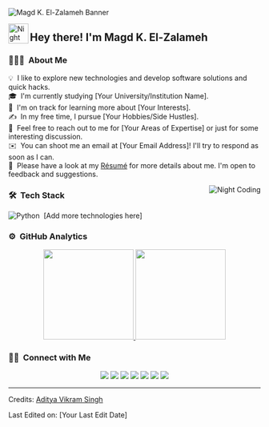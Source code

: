 ![Magd K. El-Zalameh Banner](https://raw.githubusercontent.com/Magdishere/Magdishere/main/assets/Magd%20K.%20El-Zalameh%20Banner.jpg)

<img alt="Night Coding" src="./assets/Hand%20Wave.gif" width='40' align="left"/><h2>Hey there! I'm Magd K. El-Zalameh</h2>

<!-- ## 👋 &nbsp;Hey there! I'm Magd K. El-Zalameh -->

### 👨🏻‍💻 &nbsp;About Me

💡 &nbsp;I like to explore new technologies and develop software solutions and quick hacks.\
🎓 &nbsp;I'm currently studying [Your University/Institution Name].\
🌱 &nbsp;I'm on track for learning more about [Your Interests].\
✍️ &nbsp;In my free time, I pursue [Your Hobbies/Side Hustles].\
💬 &nbsp;Feel free to reach out to me for [Your Areas of Expertise] or just for some interesting discussion.\
✉️ &nbsp;You can shoot me an email at [Your Email Address]! I'll try to respond as soon as I can.\
📄 &nbsp;Please have a look at my [Résumé](https://www.yourwebsite.com/resume.html) for more details about me. I'm open to feedback and suggestions.

<img alt="Night Coding" src="https://raw.githubusercontent.com/Magdishere/Magdishere/main/assets/Night-Coding.gif" align="right"/>

### 🛠 &nbsp;Tech Stack

![Python](https://img.shields.io/badge/-Python-05122A?style=flat&logo=python)&nbsp;
[Add more technologies here]

### ⚙️ &nbsp;GitHub Analytics

<p align="center">
<a href="https://github.com/Magdishere">
  <img height="180em" src="https://github-readme-stats-eight-theta.vercel.app/api?username=Magdishere&show_icons=true&theme=algolia&include_all_commits=true&count_private=true"/>
  <img height="180em" src="https://github-readme-stats-eight-theta.vercel.app/api/top-langs/?username=Magdishere&layout=compact&langs_count=8&theme=algolia"/>
</a>
</p>

### 🤝🏻 &nbsp;Connect with Me

<p align="center">
<a href="https://www.yourwebsite.com"><img src="https://img.shields.io/badge/-yourwebsite.com-3423A6?style=flat&logo=Google-Chrome&logoColor=white"/></a>
<a href="https://linkedin.com/in/Magdishere"><img src="https://img.shields.io/badge/-Magd%20K.%20El-Zalameh-0077B5?style=flat&logo=Linkedin&logoColor=white"/></a>
<a href="mailto:youremail@example.com"><img src="https://img.shields.io/badge/-youremail@example.com-D14836?style=flat&logo=Gmail&logoColor=white"/></a>
<a href="https://instagram.com/yourinstagram"><img src="https://img.shields.io/badge/-@yourinstagram-E4405F?style=flat&logo=Instagram&logoColor=white"/></a>
<a href="https://facebook.com/yourfacebook"><img src="https://img.shields.io/badge/-@yourfacebook-1877F2?style=flat&logo=Facebook&logoColor=white"/></a>
<a href="https://www.pinterest.ca/yourpinterest"><img src="https://img.shields.io/badge/-@yourpinterest-BD081C?style=flat&logo=Pinterest&logoColor=white"/></a>
<a href="https://www.behance.net/yourbehance"><img src="https://img.shields.io/badge/-@yourbehance-1769FF?style=flat&logo=Behance&logoColor=white"/></a>
</p>

-----
Credits: [Aditya Vikram Singh](https://github.com/AVS1508)

Last Edited on: [Your Last Edit Date]
